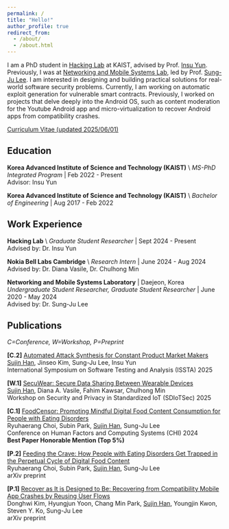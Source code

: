 ```yaml
---
permalink: /
title: "Hello!"
author_profile: true
redirect_from: 
  - /about/
  - /about.html
---
```


I am a PhD student in [Hacking Lab](https://kaist-hacking.github.io/) at KAIST, advised by Prof. [Insu Yun](https://insuyun.github.io/). Previously, I was at [Networking and Mobile Systems Lab](https://nmsl.kaist.ac.kr/), led by Prof. [Sung-Ju Lee](https://sites.google.com/site/wewantsj/). I am interested in designing and building practical solutions for real-world software security problems. Currently, I am working on automatic exploit generation for vulnerable smart contracts. Previously, I worked on projects that delve deeply into the Android OS, such as content moderation for the Youtube Android app and micro-virtualization to recover Android apps from compatibility crashes.

[Curriculum Vitae (updated 2025/06/01)](/files/SujinHan_CV_2025_June.pdf)

## Education

**Korea Advanced Institute of Science and Technology (KAIST)** \\
*MS-PhD Integrated Program* | Feb 2022 - Present  
Advisor: Insu Yun

**Korea Advanced Institute of Science and Technology (KAIST)** \\
*Bachelor of Engineering* | Aug 2017 - Feb 2022

## Work Experience

**Hacking Lab** \\
*Graduate Student Researcher* | Sept 2024 - Present  
Advised by: Dr. Insu Yun

**Nokia Bell Labs Cambridge** \\
*Research Intern* | June 2024 - Aug 2024  
Advised by: Dr. Diana Vasile, Dr. Chulhong Min

**Networking and Mobile Systems Laboratory** | Daejeon, Korea  
*Undergraduate Student Researcher, Graduate Student Researcher* | June 2020 - May 2024  
Advised by: Dr. Sung-Ju Lee

## Publications

*C=Conference, W=Workshop, P=Preprint*

**[C.2]** [Automated Attack Synthesis for Constant Product Market Makers](https://dl.acm.org/doi/10.1145/3728872)  
<u>Sujin Han</u>, Jinseo Kim, Sung-Ju Lee, Insu Yun  
International Symposium on Software Testing and Analysis (ISSTA) 2025

**[W.1]** [SecuWear: Secure Data Sharing Between Wearable Devices](https://www.ndss-symposium.org/wp-content/uploads/sdiotsec25-82.pdf)  
<u>Sujin Han</u>, Diana A. Vasile, Fahim Kawsar, Chulhong Min  
Workshop on Security and Privacy in Standardized IoT (SDIoTSec) 2025

**[C.1]** [FoodCensor: Promoting Mindful Digital Food Content Consumption for People with Eating Disorders](https://dl.acm.org/doi/full/10.1145/3613904.3641984)  
Ryuhaerang Choi, Subin Park, <u>Sujin Han</u>, Sung-Ju Lee  
Conference on Human Factors and Computing Systems (CHI) 2024  
**Best Paper Honorable Mention (Top 5%)**

**[P.2]** [Feeding the Crave: How People with Eating Disorders Get Trapped in the Perpetual Cycle of Digital Food Content](https://arxiv.org/abs/2311.05920)  
Ryuhaerang Choi, Subin Park, <u>Sujin Han</u>, Sung-Ju Lee  
arXiv preprint

**[P.1]** [Recover as It is Designed to Be: Recovering from Compatibility Mobile App Crashes by Reusing User Flows](https://arxiv.org/abs/2406.01339)  
Donghwi Kim, Hyungjun Yoon, Chang Min Park, <u>Sujin Han</u>, Youngjin Kwon, Steven Y. Ko, Sung-Ju Lee  
arXiv preprint